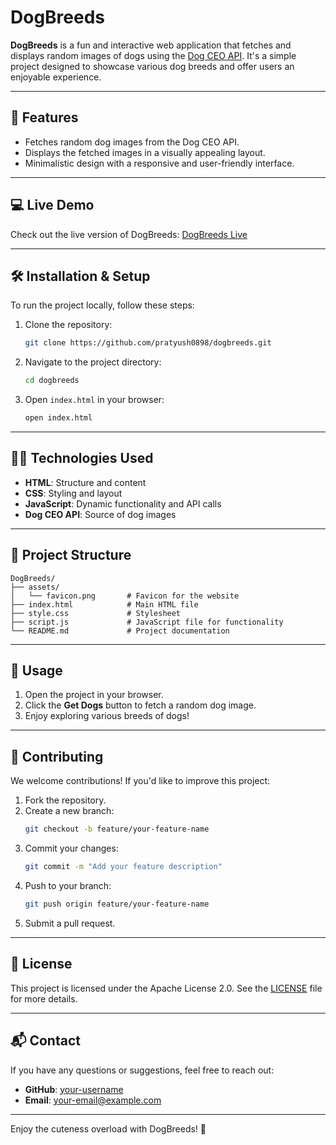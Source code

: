 # DogBreeds

**DogBreeds** is a fun and interactive web application that fetches and displays random images of dogs using the [Dog CEO API](https://dog.ceo/dog-api/). It's a simple project designed to showcase various dog breeds and offer users an enjoyable experience.

---

## 🚀 Features

- Fetches random dog images from the Dog CEO API.
- Displays the fetched images in a visually appealing layout.
- Minimalistic design with a responsive and user-friendly interface.

---

## 💻 Live Demo

Check out the live version of DogBreeds: [DogBreeds Live](https://dogbreeds-69.netlify.app/)

---

## 🛠️ Installation & Setup

To run the project locally, follow these steps:

1. Clone the repository:
   ```bash
   git clone https://github.com/pratyush0898/dogbreeds.git
   ```
2. Navigate to the project directory:
   ```bash
   cd dogbreeds
   ```
3. Open `index.html` in your browser:
   ```bash
   open index.html
   ```

---

## 🧑‍💻 Technologies Used

- **HTML**: Structure and content
- **CSS**: Styling and layout
- **JavaScript**: Dynamic functionality and API calls
- **Dog CEO API**: Source of dog images

---

## 📂 Project Structure

```plaintext
DogBreeds/
├── assets/
│   └── favicon.png       # Favicon for the website
├── index.html            # Main HTML file
├── style.css             # Stylesheet
├── script.js             # JavaScript file for functionality
└── README.md             # Project documentation
```

---

## 🔧 Usage

1. Open the project in your browser.
2. Click the **Get Dogs** button to fetch a random dog image.
3. Enjoy exploring various breeds of dogs!

---

## 🌟 Contributing

We welcome contributions! If you'd like to improve this project:

1. Fork the repository.
2. Create a new branch:
   ```bash
   git checkout -b feature/your-feature-name
   ```
3. Commit your changes:
   ```bash
   git commit -m "Add your feature description"
   ```
4. Push to your branch:
   ```bash
   git push origin feature/your-feature-name
   ```
5. Submit a pull request.

---

## 📜 License

This project is licensed under the Apache License 2.0. See the [LICENSE](https://github.com/your-username/dogbreeds/blob/main/LICENSE) file for more details.

---

## 📬 Contact

If you have any questions or suggestions, feel free to reach out:

- **GitHub**: [your-username](https://github.com/your-username)
- **Email**: your-email@example.com

---

Enjoy the cuteness overload with DogBreeds! 🐾